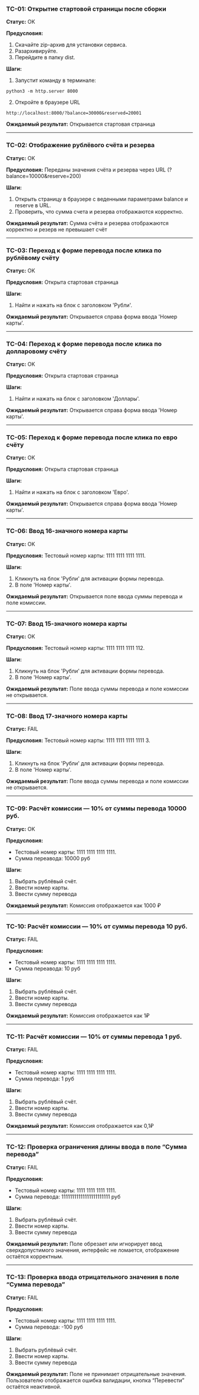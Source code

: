 ### TC-01: Открытие стартовой страницы после сборки

**Cтатус:** OK

**Предусловия:**
1. Скачайте zip-архив для установки сервиса.
2. Разархивируйте.
3. Перейдите в папку dist.

**Шаги:**
1. Запустит команду в терминале:
```
python3 -m http.server 8000
```
2. Откройте в браузере URL
```
http://localhost:8000/?balance=30000&reserved=20001
```

**Ожидаемый результат:**
Открывается стартовая страница

---

### TC-02: Отображение рублёвого счёта и резерва

**Cтатус:** OK

**Предусловия:**
Переданы значения счёта и резерва через URL (?balance=10000&reserve=200)

**Шаги:**
1. Открыть страницу в браузере c веденными параметрами balance и reserve в URL.
2. Проверить, что сумма счета и резерва отображаются корректно.

**Ожидаемый результат:**
Сумма счёта и резерва отображаются корректно и резерв не превышает счёт

---

### TC-03: Переход к форме перевода после клика по рублёвому счёту

**Cтатус:** OK

**Предусловия:**
Открыта стартовая страница

**Шаги:**
1. Найти и нажать на блок с заголовком 'Рубли'.

**Ожидаемый результат:**
Открывается справа форма ввода 'Номер карты'.

---

### TC-04: Переход к форме перевода после клика по долларовому счёту

**Cтатус:** OK

**Предусловия:**
Открыта стартовая страница

**Шаги:**
1. Найти и нажать на блок с заголовком 'Доллары'.

**Ожидаемый результат:**
Открывается справа форма ввода 'Номер карты'.

---

### TC-05: Переход к форме перевода после клика по евро счёту

**Cтатус:** OK

**Предусловия:**
Открыта стартовая страница

**Шаги:**
1. Найти и нажать на блок с заголовком 'Евро'.

**Ожидаемый результат:**
Открывается справа форма ввода 'Номер карты'.

---

### TC-06: Ввод 16-значного номера карты

**Cтатус:** OK

**Предусловия:**
Тестовый номер карты: 1111 1111 1111 1111.

**Шаги:**
1. Кликнуть на блок 'Рубли' для активации формы перевода.
2. В поле 'Номер карты'.

**Ожидаемый результат:**
Открывается поле ввода суммы перевода и поле комиссии.

---

### TC-07: Ввод 15-значного номера карты

**Cтатус:** OK

**Предусловия:**
Тестовый номер карты: 1111 1111 1111 112.

**Шаги:**
1. Кликнуть на блок 'Рубли' для активации формы перевода.
2. В поле 'Номер карты'.

**Ожидаемый результат:**
Поле ввода суммы перевода и поле комиссии не открывается.

---

### TC-08: Ввод 17-значного номера карты

**Cтатус:** FAIL

**Предусловия:**
Тестовый номер карты: 1111 1111 1111 1111 3.

**Шаги:**
1. Кликнуть на блок 'Рубли' для активации формы перевода.
2. В поле 'Номер карты'.

**Ожидаемый результат:**
Поле ввода суммы перевода и поле комиссии не открывается.

---

### TC-09: Расчёт комиссии — 10% от суммы перевода 10000 руб.

**Cтатус:** OK

**Предусловия:**
- Тестовый номер карты: 1111 1111 1111 1111.
- Cумма переавода: 10000 руб

**Шаги:**
1. Выбрать рублёвый счёт.
2. Ввести номер карты.
3. Ввести сумму перевода

**Ожидаемый результат:**
Комиссия отображается как 1000 ₽

---

### TC-10: Расчёт комиссии — 10% от суммы перевода 10 руб.

**Cтатус:** FAIL

**Предусловия:**
- Тестовый номер карты: 1111 1111 1111 1111.
- Cумма переавода: 10 руб

**Шаги:**
1. Выбрать рублёвый счёт.
2. Ввести номер карты.
3. Ввести сумму перевода

**Ожидаемый результат:**
Комиссия отображается как 1₽

---

### TC-11: Расчёт комиссии — 10% от суммы перевода 1 руб.

**Cтатус:** FAIL

**Предусловия:**
- Тестовый номер карты: 1111 1111 1111 1111.
- Cумма перевода: 1 руб

**Шаги:**
1. Выбрать рублёвый счёт.
2. Ввести номер карты.
3. Ввести сумму перевода

**Ожидаемый результат:**
Комиссия отображается как 0,1₽

---

### TC-12: Проверка ограничения длины ввода в поле “Сумма перевода”

**Cтатус:** FAIL

**Предусловия:**
- Тестовый номер карты: 1111 1111 1111 1111.
- Cумма перевода: 11111111111111111111111 руб

**Шаги:**
1. Выбрать рублёвый счёт.
2. Ввести номер карты.
3. Ввести сумму перевода

**Ожидаемый результат:**
Поле обрезает или игнорирует ввод сверхдопустимого значения, интерфейс не ломается, отображение остаётся корректным.

---

### TC-13: Проверка ввода отрицательного значения в поле “Сумма перевода”

**Cтатус:** FAIL

**Предусловия:**
- Тестовый номер карты: 1111 1111 1111 1111.
- Cумма перевода: -100 руб

**Шаги:**
1. Выбрать рублёвый счёт.
2. Ввести номер карты.
3. Ввести сумму перевода

**Ожидаемый результат:**
Поле не принимает отрицательные значения. Пользователю отображается ошибка валидации, кнопка “Перевести” остаётся неактивной.